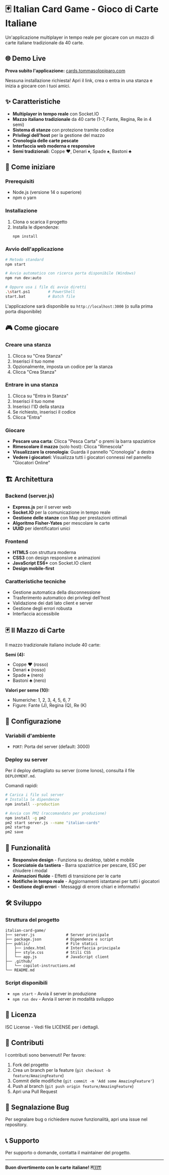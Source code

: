 # 🃏 Italian Card Game - Gioco di Carte Italiane

Un'applicazione multiplayer in tempo reale per giocare con un mazzo di carte italiane tradizionale da 40 carte.

## 🌐 Demo Live

**Prova subito l'applicazione:** [cards.tommasolopiparo.com](https://cards.tommasolopiparo.com)

Nessuna installazione richiesta! Apri il link, crea o entra in una stanza e inizia a giocare con i tuoi amici.

## ✨ Caratteristiche

- **Multiplayer in tempo reale** con Socket.IO
- **Mazzo italiano tradizionale** da 40 carte (1-7, Fante, Regina, Re in 4 semi)
- **Sistema di stanze** con protezione tramite codice
- **Privilegi dell'host** per la gestione del mazzo
- **Cronologia delle carte pescate**
- **Interfaccia web moderna e responsive**
- **Semi tradizionali**: Coppe ♥, Denari ♦, Spade ♠, Bastoni ♣

## 🚀 Come iniziare

### Prerequisiti
- Node.js (versione 14 o superiore)
- npm o yarn

### Installazione
1. Clona o scarica il progetto
2. Installa le dipendenze:
   ```bash
   npm install
   ```

### Avvio dell'applicazione
```bash
# Metodo standard
npm start

# Avvio automatico con ricerca porta disponibile (Windows)
npm run dev:auto

# Oppure usa i file di avvio diretti
.\start.ps1        # PowerShell
start.bat          # Batch file
```

L'applicazione sarà disponibile su `http://localhost:3000` (o sulla prima porta disponibile)

## 🎮 Come giocare

### Creare una stanza
1. Clicca su "Crea Stanza"
2. Inserisci il tuo nome
3. Opzionalmente, imposta un codice per la stanza
4. Clicca "Crea Stanza"

### Entrare in una stanza
1. Clicca su "Entra in Stanza"
2. Inserisci il tuo nome
3. Inserisci l'ID della stanza
4. Se richiesto, inserisci il codice
5. Clicca "Entra"

### Giocare
- **Pescare una carta**: Clicca "Pesca Carta" o premi la barra spaziatrice
- **Rimescolare il mazzo** (solo host): Clicca "Rimescola"
- **Visualizzare la cronologia**: Guarda il pannello "Cronologia" a destra
- **Vedere i giocatori**: Visualizza tutti i giocatori connessi nel pannello "Giocatori Online"

## 🏗️ Architettura

### Backend (server.js)
- **Express.js** per il server web
- **Socket.IO** per la comunicazione in tempo reale
- **Gestione delle stanze** con Map per prestazioni ottimali
- **Algoritmo Fisher-Yates** per mescolare le carte
- **UUID** per identificatori unici

### Frontend
- **HTML5** con struttura moderna
- **CSS3** con design responsive e animazioni
- **JavaScript ES6+** con Socket.IO client
- **Design mobile-first**

### Caratteristiche tecniche
- Gestione automatica della disconnessione
- Trasferimento automatico dei privilegi dell'host
- Validazione dei dati lato client e server
- Gestione degli errori robusta
- Interfaccia accessibile

## 🃏 Il Mazzo di Carte

Il mazzo tradizionale italiano include 40 carte:

**Semi (4):**
- Coppe ♥ (rosso)
- Denari ♦ (rosso)  
- Spade ♠ (nero)
- Bastoni ♣ (nero)

**Valori per seme (10):**
- Numeriche: 1, 2, 3, 4, 5, 6, 7
- Figure: Fante (J), Regina (Q), Re (K)

## 🔧 Configurazione

### Variabili d'ambiente
- `PORT`: Porta del server (default: 3000)

### Deploy su server
Per il deploy dettagliato su server (come Ionos), consulta il file `DEPLOYMENT.md`.

Comandi rapidi:
```bash
# Carica i file sul server
# Installa le dipendenze
npm install --production

# Avvia con PM2 (raccomandato per produzione)
npm install -g pm2
pm2 start server.js --name "italian-cards"
pm2 startup
pm2 save
```

## 📱 Funzionalità

- **Responsive design** - Funziona su desktop, tablet e mobile
- **Scorciatoie da tastiera** - Barra spaziatrice per pescare, ESC per chiudere i modal
- **Animazioni fluide** - Effetti di transizione per le carte
- **Notifiche in tempo reale** - Aggiornamenti istantanei per tutti i giocatori
- **Gestione degli errori** - Messaggi di errore chiari e informativi

## 🛠️ Sviluppo

### Struttura del progetto
```
italian-card-game/
├── server.js              # Server principale
├── package.json           # Dipendenze e script
├── public/                # File statici
│   ├── index.html         # Interfaccia principale
│   ├── style.css          # Stili CSS
│   └── app.js             # JavaScript client
├── .github/
│   └── copilot-instructions.md
└── README.md
```

### Script disponibili
- `npm start` - Avvia il server in produzione
- `npm run dev` - Avvia il server in modalità sviluppo

## 📄 Licenza

ISC License - Vedi file LICENSE per i dettagli.

## 🤝 Contributi

I contributi sono benvenuti! Per favore:
1. Fork del progetto
2. Crea un branch per la feature (`git checkout -b feature/AmazingFeature`)
3. Commit delle modifiche (`git commit -m 'Add some AmazingFeature'`)
4. Push al branch (`git push origin feature/AmazingFeature`)
5. Apri una Pull Request

## 🐛 Segnalazione Bug

Per segnalare bug o richiedere nuove funzionalità, apri una issue nel repository.

## 📞 Supporto

Per supporto o domande, contatta il maintainer del progetto.

---

**Buon divertimento con le carte italiane! 🃏🇮🇹**
